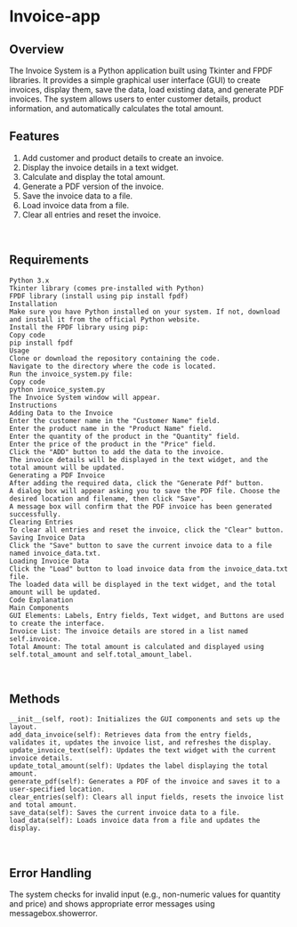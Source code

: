 # Invoice-app
## Overview
The Invoice System is a Python application built using Tkinter and FPDF libraries. It provides a simple graphical user interface (GUI) to create invoices, display them, save the data, load existing data, and generate PDF invoices. The system allows users to enter customer details, product information, and automatically calculates the total amount.
<br>

## Features

1. Add customer and product details to create an invoice.
2. Display the invoice details in a text widget.
3. Calculate and display the total amount.
4. Generate a PDF version of the invoice.
5. Save the invoice data to a file.
6. Load invoice data from a file.
7. Clear all entries and reset the invoice.
<br>

## Requirements
```
Python 3.x
Tkinter library (comes pre-installed with Python)
FPDF library (install using pip install fpdf)
Installation
Make sure you have Python installed on your system. If not, download and install it from the official Python website.
Install the FPDF library using pip:
Copy code
pip install fpdf
Usage
Clone or download the repository containing the code.
Navigate to the directory where the code is located.
Run the invoice_system.py file:
Copy code
python invoice_system.py
The Invoice System window will appear.
Instructions
Adding Data to the Invoice
Enter the customer name in the "Customer Name" field.
Enter the product name in the "Product Name" field.
Enter the quantity of the product in the "Quantity" field.
Enter the price of the product in the "Price" field.
Click the "ADD" button to add the data to the invoice.
The invoice details will be displayed in the text widget, and the total amount will be updated.
Generating a PDF Invoice
After adding the required data, click the "Generate Pdf" button.
A dialog box will appear asking you to save the PDF file. Choose the desired location and filename, then click "Save".
A message box will confirm that the PDF invoice has been generated successfully.
Clearing Entries
To clear all entries and reset the invoice, click the "Clear" button.
Saving Invoice Data
Click the "Save" button to save the current invoice data to a file named invoice_data.txt.
Loading Invoice Data
Click the "Load" button to load invoice data from the invoice_data.txt file.
The loaded data will be displayed in the text widget, and the total amount will be updated.
Code Explanation
Main Components
GUI Elements: Labels, Entry fields, Text widget, and Buttons are used to create the interface.
Invoice List: The invoice details are stored in a list named self.invoice.
Total Amount: The total amount is calculated and displayed using self.total_amount and self.total_amount_label.
```

<br>

## Methods
```
__init__(self, root): Initializes the GUI components and sets up the layout.
add_data_invoice(self): Retrieves data from the entry fields, validates it, updates the invoice list, and refreshes the display.
update_invoice_text(self): Updates the text widget with the current invoice details.
update_total_amount(self): Updates the label displaying the total amount.
generate_pdf(self): Generates a PDF of the invoice and saves it to a user-specified location.
clear_entries(self): Clears all input fields, resets the invoice list and total amount.
save_data(self): Saves the current invoice data to a file.
load_data(self): Loads invoice data from a file and updates the display.
```
<br>

## Error Handling
The system checks for invalid input (e.g., non-numeric values for quantity and price) and shows appropriate error messages using messagebox.showerror.